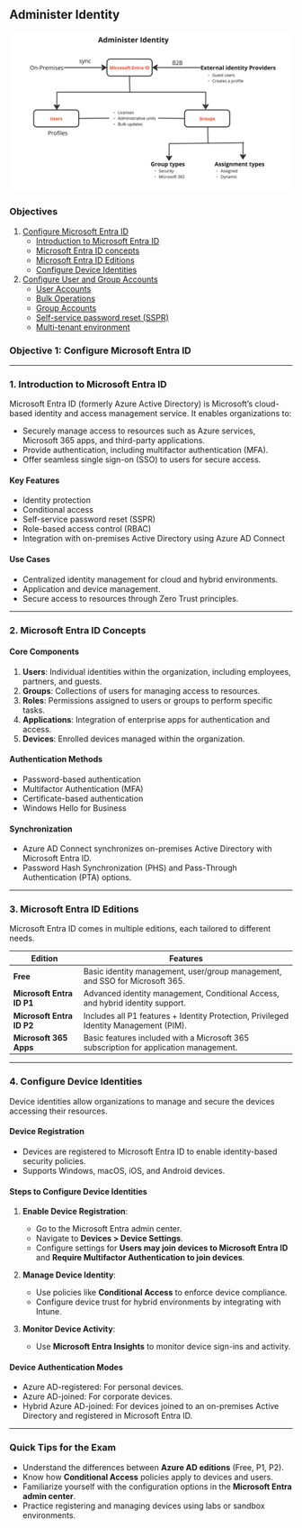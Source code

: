 ## **Administer Identity**

![Administer Identity](./images/Azure-104-Administer-Identity-Overview.jpg "Administer Identity")


### Objectives
1. [Configure Microsoft Entra ID](#objective-1-configure-microsoft-entra-id)
    - [Introduction to Microsoft Entra ID](#1-introduction-to-microsoft-entra-id)
    - [Microsoft Entra ID concepts](#2-microsoft-entra-id-concepts)
    - [Microsoft Entra ID Editions](#3-microsoft-entra-id-editions)
    - [Configure Device Identities](#4-configure-device-identities)
2. [Configure User and Group Accounts](./configure-and-manage-user-and-group-accounts.md)
    - [User Accounts](./configure-and-manage-user-and-group-accounts.md#1-user-accounts)
    - [Bulk Operations](./configure-and-manage-user-and-group-accounts.md#2-bulk-operation)
    - [Group Accounts](./configure-and-manage-user-and-group-accounts.md#3-group-accounts)
    - [Self-service password reset (SSPR)](./configure-and-manage-user-and-group-accounts.md#4-self-service-password-reset-sspr)
    - [Multi-tenant environment](./configure-and-manage-user-and-group-accounts.md#5-multi-tenant-environments)

### **Objective 1: Configure Microsoft Entra ID**

---

### **1. Introduction to Microsoft Entra ID**

Microsoft Entra ID (formerly Azure Active Directory) is Microsoft’s cloud-based identity and access management service. It enables organizations to:
- Securely manage access to resources such as Azure services, Microsoft 365 apps, and third-party applications.
- Provide authentication, including multifactor authentication (MFA).
- Offer seamless single sign-on (SSO) to users for secure access.

#### **Key Features**
- Identity protection
- Conditional access
- Self-service password reset (SSPR)
- Role-based access control (RBAC)
- Integration with on-premises Active Directory using Azure AD Connect

#### **Use Cases**
- Centralized identity management for cloud and hybrid environments.
- Application and device management.
- Secure access to resources through Zero Trust principles.

---

### **2. Microsoft Entra ID Concepts**

#### **Core Components**
1. **Users**: Individual identities within the organization, including employees, partners, and guests.
2. **Groups**: Collections of users for managing access to resources.
3. **Roles**: Permissions assigned to users or groups to perform specific tasks.
4. **Applications**: Integration of enterprise apps for authentication and access.
5. **Devices**: Enrolled devices managed within the organization.

#### **Authentication Methods**
- Password-based authentication
- Multifactor Authentication (MFA)
- Certificate-based authentication
- Windows Hello for Business

#### **Synchronization**
- Azure AD Connect synchronizes on-premises Active Directory with Microsoft Entra ID.
- Password Hash Synchronization (PHS) and Pass-Through Authentication (PTA) options.

---

### **3. Microsoft Entra ID Editions**

Microsoft Entra ID comes in multiple editions, each tailored to different needs.

| **Edition**                | **Features**                                                                                  |
|----------------------------|----------------------------------------------------------------------------------------------|
| **Free**                   | Basic identity management, user/group management, and SSO for Microsoft 365.                |
| **Microsoft Entra ID P1**  | Advanced identity management, Conditional Access, and hybrid identity support.              |
| **Microsoft Entra ID P2**  | Includes all P1 features + Identity Protection, Privileged Identity Management (PIM).       |
| **Microsoft 365 Apps**     | Basic features included with a Microsoft 365 subscription for application management.       |

---

### **4. Configure Device Identities**

Device identities allow organizations to manage and secure the devices accessing their resources.

#### **Device Registration**
- Devices are registered to Microsoft Entra ID to enable identity-based security policies.
- Supports Windows, macOS, iOS, and Android devices.

#### **Steps to Configure Device Identities**
1. **Enable Device Registration**:
   - Go to the Microsoft Entra admin center.
   - Navigate to **Devices > Device Settings**.
   - Configure settings for **Users may join devices to Microsoft Entra ID** and **Require Multifactor Authentication to join devices**.

2. **Manage Device Identity**:
   - Use policies like **Conditional Access** to enforce device compliance.
   - Configure device trust for hybrid environments by integrating with Intune.

3. **Monitor Device Activity**:
   - Use **Microsoft Entra Insights** to monitor device sign-ins and activity.

#### **Device Authentication Modes**
- Azure AD-registered: For personal devices.
- Azure AD-joined: For corporate devices.
- Hybrid Azure AD-joined: For devices joined to an on-premises Active Directory and registered in Microsoft Entra ID.

---

### **Quick Tips for the Exam**
- Understand the differences between **Azure AD editions** (Free, P1, P2).
- Know how **Conditional Access** policies apply to devices and users.
- Familiarize yourself with the configuration options in the **Microsoft Entra admin center**.
- Practice registering and managing devices using labs or sandbox environments.

